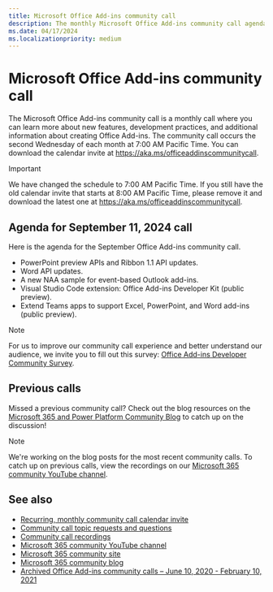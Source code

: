 ```yaml
---
title: Microsoft Office Add-ins community call
description: The monthly Microsoft Office Add-ins community call agenda, schedule, and resources.
ms.date: 04/17/2024
ms.localizationpriority: medium
---
```


# Microsoft Office Add-ins community call

The Microsoft Office Add-ins community call is a monthly call where you can learn more about new features, development practices, and additional information about creating Office Add-ins. The community call occurs the second Wednesday of each month at 7:00 AM Pacific Time. You can download the calendar invite at <https://aka.ms/officeaddinscommunitycall>.

> [!IMPORTANT]
> We have changed the schedule to 7:00 AM Pacific Time. If you still have the old calendar invite that starts at 8:00 AM Pacific Time, please remove it and download the latest one at <https://aka.ms/officeaddinscommunitycall>.

## Agenda for September 11, 2024 call
Here is the agenda for the September Office Add-ins community call.
* PowerPoint preview APIs and Ribbon 1.1 API updates​.
* Word API updates​.
* A new NAA sample for event-based Outlook add-ins​.
* Visual Studio Code extension: Office Add-ins Developer Kit (public preview​).
* Extend Teams apps to support Excel, PowerPoint, and Word add-ins (public preview).​

> [!NOTE]
> For us to improve our community call experience and better understand our audience, we invite you to fill out this survey: [Office Add-ins Developer Community Survey](https://forms.office.com/r/YNDtW8wQ6U).

## Previous calls

Missed a previous community call? Check out the blog resources on the [Microsoft 365 and Power Platform Community Blog](https://pnp.github.io/blog/categories/office-add-in-developer-community-call/) to catch up on the discussion!

> [!NOTE]
> We're working on the blog posts for the most recent community calls. To catch up on previous calls, view the recordings on our [Microsoft 365 community YouTube channel](https://www.youtube.com/playlist?list=PLR9nK3mnD-OVExAWBr2QtS_5UmqUr7HL4).

## See also

- [Recurring, monthly community call calendar invite](https://aka.ms/officeaddinscommunitycall)
- [Community call topic requests and questions](https://aka.ms/officeaddinsform)
- [Community call recordings](https://www.youtube.com/playlist?list=PLR9nK3mnD-OVExAWBr2QtS_5UmqUr7HL4)
- [Microsoft 365 community YouTube channel](https://aka.ms/m365devyoutube)
- [Microsoft 365 community site](https://aka.ms/m365pnp/community)
- [Microsoft 365 community blog](https://aka.ms/m365pnp/community/blog)
- [Archived Office Add-ins community calls – June 10, 2020 - February 10, 2021](https://cdn.graph.office.net/prod/office/Office-Add-ins-Community-Call-Archive.pdf)
